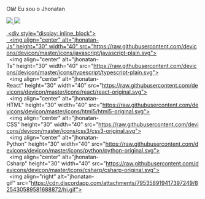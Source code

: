 Olá! Eu sou o Jhonatan

  

 <div> 

   <a href="https://beacons.ai/jhonatanhype"> 

   <img height="180em" src="https://github-readme-stats.vercel.app/api?username=jhonatanhype&show_icons=true&theme=dark&include_all_commits=true&count_private=true"/> 

   <img height="180em" src="https://github-readme-stats.vercel.app/api/top-langs/?username=jhonatanhype&layout=compact&langs_count=16&theme=dark"/> 

 </div>

 ​ 
 ​<div style="display: inline_block"><br> 
 ​  <img align="center" alt="jhonatan-Js" height="30" width="40" src="https://raw.githubusercontent.com/devicons/devicon/master/icons/javascript/javascript-plain.svg"> 
 ​  <img align="center" alt="jhonatan-Ts" height="30" width="40" src="https://raw.githubusercontent.com/devicons/devicon/master/icons/typescript/typescript-plain.svg"> 
 ​  <img align="center" alt="jhonatan-React" height="30" width="40" src="https://raw.githubusercontent.com/devicons/devicon/master/icons/react/react-original.svg"> 
 ​  <img align="center" alt="jhonatan-HTML" height="30" width="40" src="https://raw.githubusercontent.com/devicons/devicon/master/icons/html5/html5-original.svg"> 
 ​  <img align="center" alt="jhonatan-CSS" height="30" width="40" src="https://raw.githubusercontent.com/devicons/devicon/master/icons/css3/css3-original.svg"> 
 ​  <img align="center" alt="jhonatan-Python" height="30" width="40" src="https://raw.githubusercontent.com/devicons/devicon/master/icons/python/python-original.svg"> 
 ​  <img align="center" alt="jhonatan-Csharp" height="30" width="40" src="https://raw.githubusercontent.com/devicons/devicon/master/icons/csharp/csharp-original.svg"> 
 ​  <img align="right" alt="jhonatan-gif" src="https://cdn.discordapp.com/attachments/795358919417397249/825430589581688872/hi.gif"> 
 ​</div>
